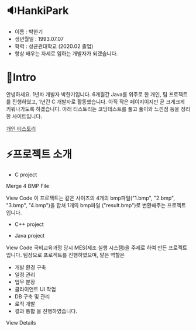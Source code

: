 # 🔉HankiPark

- 이름 : 박한기
- 생년월일 : 1993.07.07
- 학력 : 성균관대학교 (2020.02 졸업)
- 항상 배우는 자세로 임하는 개발자가 되겠습니다.

# 🔨Intro

  안녕하세요. 1년차 개발자 박한기입니다.
  6개월간 Java를 위주로 한 개인, 팀 프로젝트를 진행하였고,
  1년간 C 개발자로 활동했습니다.
  아직 작은 페이지이지만 곧 크게크게 키워나가도록 하겠습니다.
  아래 티스토리는 코딩테스트를 풀고 풀이와 느낀점 등을 정리한 사이트입니다.
  
[개인 티스토리](https://hanki0724.tistory.com/)


# ⚡프로젝트 소개

- C project

Merge 4 BMP File

View Code
이 프로젝트는 같은 사이즈의 4개의 bmp파일("1.bmp", "2.bmp", "3.bmp", "4.bmp")을 합쳐 
1개의 bmp파일 ("result.bmp")로 변환해주는 프로젝트입니다.

- C++ project



- Java project

View Code
국비교육과정 당시 MES(제조 실행 시스템)을 주제로 하여 만든 프로젝트입니다.
팀장으로 프로젝트를 진행하였으며, 맡은 역할은 
  - 개발 환경 구축
  - 일정 관리
  - 업무 분장
  - 클라이언트 UI 작업
  - DB 구축 및 관리
  - 로직 개발
  - 결과 통합
을 진행하였습니다.

View Details

